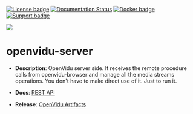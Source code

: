 [![License badge](https://img.shields.io/badge/license-Apache2-orange.svg)](http://www.apache.org/licenses/LICENSE-2.0)
[![Documentation Status](https://readthedocs.org/projects/openvidu/badge/?version=stable)](https://docs.openvidu.io/en/stable/?badge=stable)
[![Docker badge](https://img.shields.io/docker/pulls/fiware/orion.svg)](https://hub.docker.com/r/openvidu/)
[![Support badge](https://img.shields.io/badge/support-sof-yellowgreen.svg)](https://openvidu.discourse.group/)

[![][OpenViduLogo]](https://openvidu.io)

openvidu-server
===

- **Description**: OpenVidu server side. It receives the remote procedure calls from openvidu-browser and manage all the media streams operations. You don't have to make direct use of it. Just to run it.

- **Docs**: [REST API](https://docs.openvidu.io/en/stable/reference-docs/REST-API/)

- **Release**: [OpenVidu Artifacts](https://docs.openvidu.io/en/stable/releases/)

[OpenViduLogo]: https://secure.gravatar.com/avatar/5daba1d43042f2e4e85849733c8e5702?s=120

